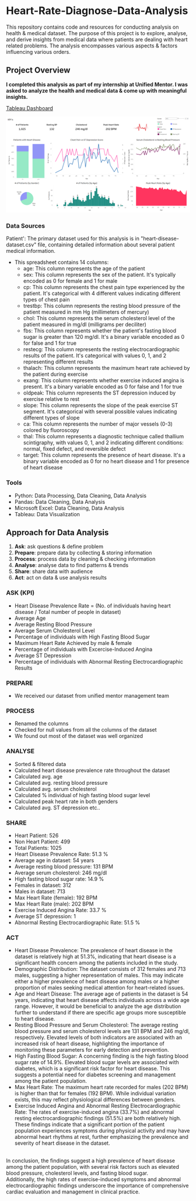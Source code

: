 # Heart-Rate-Diagnose-Data-Analysis
This repository contains code and resources for conducting analysis on health & medical dataset. The purpose of this project is to explore, analyse, and derive insights from medical data where patients are dealing with heart related problems. The analysis encompasses various aspects &amp; factors influencing various orders.

## Project Overview

**I completed this analysis as part of my internship at Unified Mentor. I was asked to analyze the health and medical data &amp; come up with meaningful insights.**

[Tableau Dashboard](https://public.tableau.com/views/HeartRateDiagnosticDataAnalysis/Dashboard?:language=en-US&:sid=&:redirect=auth&:display_count=n&:origin=viz_share_link)

![Dashboard](https://github.com/krithiksharan13/Unified_Mentor_Heart_Rate_Analysis/blob/main/plots/heart-rate-diagnose-data-analysis-dashboard.png)

###  Data Sources

Patient': The primary dataset used for this analysis is in "heart-disease-dataset.csv" file, containing detailed information about several patient medical information.

  - This spreadsheet contains 14 columns:
    - age: This column represents the age of the patient <br/>
    - sex: This column represents the sex of the patient. It's typically encoded as 0 for female and 1 for male <br/>
    - cp: This column represents the chest pain type experienced by the patient. It's categorical with 4 different values indicating different types of chest pain <br/>
    - trestbp: This column represents the resting blood pressure of the patient measured in mm Hg (millimeters of mercury) <br/>
    - chol: This column represents the serum cholesterol level of the patient measured in mg/dl (milligrams per deciliter) <br/>
    - fbs: This column represents whether the patient's fasting blood sugar is greater than 120 mg/dl. It's a binary variable encoded as 0 for false and 1 for true <br/>
    - restecg: This column represents the resting electrocardiographic results of the patient. It's categorical with values 0, 1, and 2 representing different results <br/>
    - thalach: This column represents the maximum heart rate achieved by the patient during exercise <br/>
    - exang: This column represents whether exercise induced angina is present. It's a binary variable encoded as 0 for false and 1 for true <br/>
    - oldpeak: This column represents the ST depression induced by exercise relative to rest <br/>
    - slope: This column represents the slope of the peak exercise ST segment. It's categorical with several possible values indicating different types of slope <br/>
    - ca: This column represents the number of major vessels (0-3) colored by fluoroscopy <br/>
    - thal: This column represents a diagnostic technique called thallium scintigraphy, with values 0, 1, and 2 indicating different conditions: normal, fixed defect, and reversible defect <br/>
    - target: This column represents the presence of heart disease. It's a binary variable encoded as 0 for no heart disease and 1 for presence of heart disease <br/>

### Tools

- Python: Data Processing, Data Cleaning, Data Analysis
- Pandas: Data Cleaning, Data Analysis
- Microsoft Excel: Data Cleaning, Data Analysis
- Tableau: Data Visualization

## Approach for Data Analysis
1. **Ask**: ask questions & define problem
2. **Prepare**: prepare data by collecting & storing information
3. **Process**: process data by cleaning & checking information
4. **Analyse**: analyse data to find patterns & trends
5. **Share**: share data with audience
6. **Act**: act on data & use analysis results

### ASK (KPI)
- Heart Disease Prevalence Rate = (No. of individuals having heart disease / Total number of people in dataset)
- Average Age
- Average Resting Blood Pressure
- Average Serum Cholesterol Level
- Percentage of individuals with High Fasting Blood Sugar
- Maximum Heart Rate Achieved by male & female
- Percentage of individuals with Excercise-Induced Angina
- Average ST Depression
- Percentage of individuals with Abnormal Resting Electrocardiographic Results

### PREPARE
- We received our dataset from unified mentor management team

### PROCESS
- Renamed the columns
- Checked for null values from all the columns of the dataset
- We found out most of the dataset was well organized

### ANALYSE
- Sorted & filtered data
- Calculated heart disease prevalence rate throughout the dataset
- Calculated avg. age
- Calculated avg. resting blood pressure
- Calculated avg. serum cholesterol
- Calculated % individual of high fasting blood sugar level
- Calculated peak heart rate in both genders
- Calculated avg. ST depression etc..

  
### SHARE
- Heart Patient: 526
- Non Heart Patient: 499
- Total Patients: 1025
- Heart Disease Prevalence Rate: 51.3 %
- Average age in dataset: 54 years
- Average resting blood pressure: 131 BPM
- Average serum cholesterol: 246 mg/dl
- High fasting blood sugar rate: 14.9 %
- Females in dataset: 312
- Males in dataset: 713
- Max Heart Rate (female): 192 BPM
- Max Heart Rate (male): 202 BPM
- Exercise Induced Angina Rate: 33.7 %
- Average ST depression: 1
- Abnormal Resting Electrocardiographic Rate: 51.5 %

### ACT
- Heart Disease Prevalence: The prevalence of heart disease in the dataset is relatively high at 51.3%, indicating that heart disease is a significant health concern among the patients included in the study.
- Demographic Distribution: The dataset consists of 312 females and 713 males, suggesting a higher representation of males. This may indicate either a higher prevalence of heart disease among males or a higher proportion of males seeking medical attention for heart-related issues.
- Age and Heart Disease: The average age of patients in the dataset is 54 years, indicating that heart disease affects individuals across a wide age range. However, it would be beneficial to analyze the age distribution further to understand if there are specific age groups more susceptible to heart disease.
- Resting Blood Pressure and Serum Cholesterol: The average resting blood pressure and serum cholesterol levels are 131 BPM and 246 mg/dl, respectively. Elevated levels of both indicators are associated with an increased risk of heart disease, highlighting the importance of monitoring these parameters for early detection and prevention.
- High Fasting Blood Sugar: A concerning finding is the high fasting blood sugar rate of 14.9%. Elevated blood sugar levels are associated with diabetes, which is a significant risk factor for heart disease. This suggests a potential need for diabetes screening and management among the patient population.
- Max Heart Rate: The maximum heart rate recorded for males (202 BPM) is higher than that for females (192 BPM). While individual variation exists, this may reflect physiological differences between genders.
- Exercise Induced Angina and Abnormal Resting Electrocardiographic Rate: The rates of exercise-induced angina (33.7%) and abnormal resting electrocardiographic findings (51.5%) are both relatively high. These findings indicate that a significant portion of the patient population experiences symptoms during physical activity and may have abnormal heart rhythms at rest, further emphasizing the prevalence and severity of heart disease in the dataset. <br><br>

In conclusion, the findings suggest a high prevalence of heart disease among the patient population, with several risk factors such as elevated blood pressure, cholesterol levels, and fasting blood sugar.<br>
Additionally, the high rates of exercise-induced symptoms and abnormal electrocardiographic findings underscore the importance of comprehensive cardiac evaluation and management in clinical practice.
